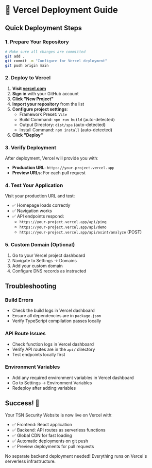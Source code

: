 # 🚀 Vercel Deployment Guide

## Quick Deployment Steps

### 1. Prepare Your Repository
```bash
# Make sure all changes are committed
git add .
git commit -m "Configure for Vercel deployment"
git push origin main
```

### 2. Deploy to Vercel

1. **Visit [vercel.com](https://vercel.com)**
2. **Sign in** with your GitHub account
3. **Click "New Project"**
4. **Import your repository** from the list
5. **Configure project settings**:
   - Framework Preset: `Vite`
   - Build Command: `npm run build` (auto-detected)
   - Output Directory: `dist/spa` (auto-detected)
   - Install Command: `npm install` (auto-detected)
6. **Click "Deploy"**

### 3. Verify Deployment

After deployment, Vercel will provide you with:
- **Production URL**: `https://your-project.vercel.app`
- **Preview URLs**: For each pull request

### 4. Test Your Application

Visit your production URL and test:
- ✅ Homepage loads correctly
- ✅ Navigation works
- ✅ API endpoints respond:
  - `https://your-project.vercel.app/api/ping`
  - `https://your-project.vercel.app/api/demo`
  - `https://your-project.vercel.app/api/osint/analyze` (POST)

### 5. Custom Domain (Optional)

1. Go to your Vercel project dashboard
2. Navigate to Settings → Domains
3. Add your custom domain
4. Configure DNS records as instructed

## Troubleshooting

### Build Errors
- Check the build logs in Vercel dashboard
- Ensure all dependencies are in `package.json`
- Verify TypeScript compilation passes locally

### API Route Issues
- Check function logs in Vercel dashboard
- Verify API routes are in the `api/` directory
- Test endpoints locally first

### Environment Variables
- Add any required environment variables in Vercel dashboard
- Go to Settings → Environment Variables
- Redeploy after adding variables

## Success! 🎉

Your TSN Security Website is now live on Vercel with:
- ✅ Frontend: React application
- ✅ Backend: API routes as serverless functions
- ✅ Global CDN for fast loading
- ✅ Automatic deployments on git push
- ✅ Preview deployments for pull requests

No separate backend deployment needed! Everything runs on Vercel's serverless infrastructure. 